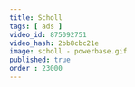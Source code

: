 ```yaml
---
title: Scholl
tags: [ ads ]
video_id: 875092751
video_hash: 2bb8cbc21e
image: scholl - powerbase.gif
published: true
order : 23000
---
```

